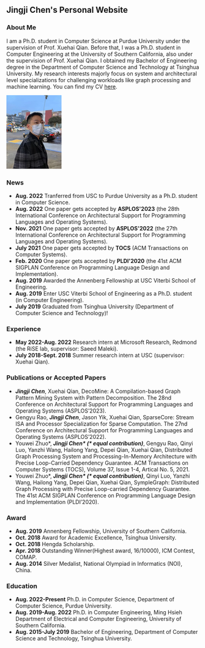 ## Jingji Chen's Personal Website

### About Me



I am a Ph.D. student in Computer Science at Purdue University under the supervision of Prof. Xuehai Qian. Before that, I was a Ph.D. student in Computer Engineering at the University of Southern California, also under the supervision of Prof. Xuehai Qian. I obtained my Bachelor of Engineering degree in the Department of Computer Science and Technology at Tsinghua University. My research interests majorly focus on system and architectural level specializations for challenging workloads like graph processing and machine learning. You can find my CV [here](https://github.com/AmadeusChan/AmadeusChan.github.io/blob/main/docs/resume.pdf).

![selfie](docs/assets/images/jingji.png)

### News 

* **Aug. 2022**  Tranferred from USC to Purdue University as a Ph.D. student in Computer Science.
* **Aug. 2022**  One paper gets accepted by **ASPLOS'2023** (the 28th International Conference on Architectural Support for Programming Languages and Operating Systems).
* **Nov. 2021**  One paper gets accepted by **ASPLOS'2022** (the 27th International Conference on Architectural Support for Programming Languages and Operating Systems).
* **July 2021**  One paper gets accepted by **TOCS** (ACM Transactions on Computer Systems).
* **Feb. 2020**  One paper gets accepted by **PLDI'2020** (the 41st ACM SIGPLAN Conference on Programming Language Design and Implementation).
* **Aug. 2019**  Awarded the Annenberg Fellowship at USC Viterbi School of Engineering. 
* **Aug. 2019**  Enter USC Viterbi School of Engineering as a Ph.D. student (in Computer Engineering). 
* **July 2019**  Graduated from Tsinghua University (Department of Computer Science and Technology)!

### Experience

* **May 2022-Aug. 2022** Research intern at Microsoft Research, Redmond (the RiSE lab, supervisor: Saeed Maleki).
* **July 2018-Sept. 2018** Summer research intern at USC (supervisor: Xuehai Qian).

### Publications or Accepted Papers

* _**Jingji Chen**_, Xuehai Qian, DecoMine: A Compilation-based Graph Pattern Mining System with Pattern Decomposition. The 28nd Conference on Architectural Support for Programming Languages and Operating Systems (ASPLOS’2023).
* Gengyu Rao, _**Jingji Chen**_, Jason Yik, Xuehai Qian, SparseCore: Stream ISA and Processor Specialization for Sparse Computation. The 27nd Conference on Architectural Support for Programming Languages and Operating Systems (ASPLOS’2022).
* Youwei Zhuo*, ___Jingji Chen* (* equal contribution)___, Gengyu Rao, Qinyi Luo, Yanzhi Wang, Hailong Yang, Depei Qian, Xuehai Qian, Distributed Graph Processing System and Processing-In-Memory Architecture with Precise Loop-Carried Dependency Guarantee. ACM Transactions on Computer Systems (TOCS), Volume 37, Issue 1-4, Artical No. 5, 2021.
* Youwei Zhuo*, ___Jingji Chen* (* equal contribution)___, Qinyi Luo, Yanzhi Wang, Hailong Yang, Depei Qian, Xuehai Qian, SympleGraph: Distributed Graph Processing with Precise Loop-carried Dependency Guarantee. The 41st ACM SIGPLAN Conference on Programming Language Design and Implementation (PLDI’2020).

### Award

* **Aug. 2019** Annenberg Fellowship, University of Southern California.
* **Oct. 2018** Award for Academic Excellence, Tsinghua University.
* **Oct. 2018** Hengda Scholarship.
* **Apr. 2018** Outstanding Winner(Highest award, 16/10000), ICM Contest, COMAP.
* **Aug. 2014** Silver Medalist, National Olympiad in Informatics (NOI), China.

### Education

* **Aug. 2022-Present** Ph.D. in Computer Science, Department of Computer Science, Purdue University.
* **Aug. 2019-Aug. 2022** Ph.D. in Computer Engineering, Ming Hsieh Department of Electrical and Computer Engineering, University of Southern California.
* **Aug. 2015-July 2019** Bachelor of Engineering, Department of Computer Science and Technology, Tsinghua University.
